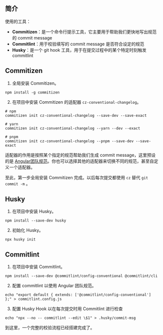 ## 简介

使用的工具：

- **Commitizen**：是一个命令行提示工具，它主要用于帮助我们更快地写出规范的 commit message
- **Commitlint**：用于校验填写的 commit message 是否符合设定的规范
- **Husky**：是一个 git hook 工具，用于在提交过程中的某个特定时刻触发 commitlint

## Commitizen

1. 全局安装 Commitizen。

```shell
npm install -g commitizen
```

2. 在项目中安装 Commitizen 的适配器 `cz-conventional-changelog`。

```shell
# npm
commitizen init cz-conventional-changelog --save-dev --save-exact

# yarn
commitizen init cz-conventional-changelog --yarn --dev --exact

# pnpm
commitizen init cz-conventional-changelog --pnpm --save-dev --save-exact
```

适配器的作用是按照某个指定的规范帮助我们生成 commit message，这里预设的是 [Angular团队规范](https://link.juejin.cn?target=https%3A%2F%2Fgithub.com%2Fangular%2Fangular.js%2Fblob%2Fmaster%2FDEVELOPERS.md%23commits "https://github.com/angular/angular.js/blob/master/DEVELOPERS.md#commits")。你也可以选择其他的适配器来切换不同的规范，甚至自定义一个适配器。

至此，第一步全局安装 Commitizen 完成。以后每次提交都使用 `cz` 替代 `git commit -m` 。

## Husky

1. 在项目中安装 Husky。

```shell
npm install --save-dev husky
```

2. 初始化 Husky。

```shell
npx husky init
```

## Commitlint

1. 在项目中安装 Commitlint。

```shell
npm install --save-dev @commitlint/config-conventional @commitlint/cli
```

2. 配置 commitlint 以使用 Angular 团队规范。

```shell
echo "export default { extends: ['@commitlint/config-conventional'] };" > commitlint.config.js
```

3. 配置 Husky Hook 以在每次提交时用 Commitlint 进行检查

```shell
echo "npx --no -- commitlint --edit \$1" > .husky/commit-msg
```

到这里，一个完整的校验流程已经搭建完成了。
